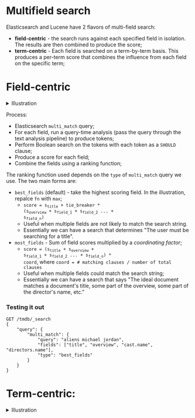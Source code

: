 # Multifield search

Elasticsearch and Lucene have 2 flavors of multi-field search:
- <b>field-centric</b> - the search runs against each specified field in isolation. The results are then combined to produce the score;
- <b>term-centric</b> - Each field is searched on a term-by-term basis. This produces a per-term score that combines the influence from each field on the specific term;

# Field-centric
<details>
    <summary>Illustration</summary>

  ![](https://i.imgur.com/d3yStsX.jpg)
</details>

Process:
- Elasticsearch `multi_match` query;
- For each field, run a query-time analysis (pass the query through the text analysis pipeline) to produce tokens;
- Perform Boolean search on the tokens with each token as a `SHOULD` clause;
- Produce a score for each field;
- Combine the fields using a ranking function;

The ranking function used depends on the `type` of `multi_match` query we use. The two main forms are:

- `best_fields` (default) - take the highest scoring field. In the illustration, repalce `fn` with `max`;
    - <code>score = s<sub>title</sub> + tie_breaker * (s<sub>overview</sub> + s<sub>field_1</sub> + s<sub>field_2</sub> ...  + s<sub>field_n</sub>)</code>
    - Useful when multiple fields are not likely to match the search string.
    - Essentially we can have a search that determines "The user must be searching for a title".
- `most_fields` - Sum of field scores multiplied by a _coordinating factor_;
    - <code>score = (s<sub>title</sub> + s<sub>overview</sub> + s<sub>field_1</sub> + s<sub>field_2</sub> ...  + s<sub>field_n</sub>) * coord</code>, where <code>coord = # matching clauses / number of total clauses</code>
    - Useful when multiple fields could match the search string;
    - Essentially we can have a search that says "The ideal document matches a document's title, some part of the overview, some part of the director's name, etc."

### Testing it out
```
GET /tmdb/_search
{
    "query": {
        "multi_match": {
            "query": "aliens michael jordan",
            "fields": ["title", "overview", "cast.name", "directors.name"],
            "type": "best_fields"
        }
    }
}
```
# Term-centric:
<details>
    <summary>Illustration</summary>
    
  ![](https://i.imgur.com/muT4BlH.jpg)
</details>

